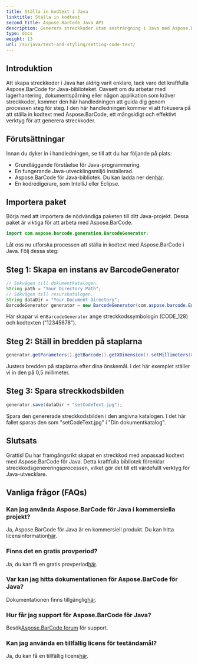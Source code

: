 ```yaml
---
title: Ställa in kodtext i Java
linktitle: Ställa in kodtext
second_title: Aspose.BarCode Java API
description: Generera streckkoder utan ansträngning i Java med Aspose.BarCode. Följ vår steg-för-steg-guide för effektiv kodtextanpassning.
type: docs
weight: 13
url: /sv/java/text-and-styling/setting-code-text/
---
```


## Introduktion

Att skapa streckkoder i Java har aldrig varit enklare, tack vare det kraftfulla Aspose.BarCode for Java-biblioteket. Oavsett om du arbetar med lagerhantering, dokumentspårning eller någon applikation som kräver streckkoder, kommer den här handledningen att guida dig genom processen steg för steg. I den här handledningen kommer vi att fokusera på att ställa in kodtext med Aspose.BarCode, ett mångsidigt och effektivt verktyg för att generera streckkoder.

## Förutsättningar

Innan du dyker in i handledningen, se till att du har följande på plats:

- Grundläggande förståelse för Java-programmering.
- En fungerande Java-utvecklingsmiljö installerad.
-  Aspose.BarCode för Java-bibliotek. Du kan ladda ner den[här](https://releases.aspose.com/barcode/java/).
- En kodredigerare, som IntelliJ eller Eclipse.

## Importera paket

Börja med att importera de nödvändiga paketen till ditt Java-projekt. Dessa paket är viktiga för att arbeta med Aspose.BarCode.

```java
import com.aspose.barcode.generation.BarcodeGenerator;

```

Låt oss nu utforska processen att ställa in kodtext med Aspose.BarCode i Java. Följ dessa steg:

## Steg 1: Skapa en instans av BarcodeGenerator

```java
// Sökvägen till dokumentkatalogen.
String path = "Your Directory Path";
// Sökvägen till resurskatalogen.
String dataDir = "Your Document Directory";
BarcodeGenerator generator = new BarcodeGenerator(com.aspose.barcode.EncodeTypes.CODE_128, "12345678");
```

 Här skapar vi en`BarcodeGenerator` ange streckkodssymbologin (CODE_128) och kodtexten ("12345678").

## Steg 2: Ställ in bredden på staplarna

```java
generator.getParameters().getBarcode().getXDimension().setMillimeters(0.5f);
```

Justera bredden på staplarna efter dina önskemål. I det här exemplet ställer vi in den på 0,5 millimeter.

## Steg 3: Spara streckkodsbilden

```java
generator.save(dataDir + "setCodeText.jpg");
```

Spara den genererade streckkodsbilden i den angivna katalogen. I det här fallet sparas den som "setCodeText.jpg" i "Din dokumentkatalog".

## Slutsats

Grattis! Du har framgångsrikt skapat en streckkod med anpassad kodtext med Aspose.BarCode för Java. Detta kraftfulla bibliotek förenklar streckkodsgenereringsprocessen, vilket gör det till ett värdefullt verktyg för Java-utvecklare.

## Vanliga frågor (FAQs)

### Kan jag använda Aspose.BarCode för Java i kommersiella projekt?
 Ja, Aspose.BarCode för Java är en kommersiell produkt. Du kan hitta licensinformation[här](https://purchase.aspose.com/buy).

### Finns det en gratis provperiod?
 Ja, du kan få en gratis provperiod[här](https://releases.aspose.com/).

### Var kan jag hitta dokumentationen för Aspose.BarCode för Java?
 Dokumentationen finns tillgänglig[här](https://reference.aspose.com/barcode/java/).

### Hur får jag support för Aspose.BarCode för Java?
 Besök[Aspose.BarCode forum](https://forum.aspose.com/c/barcode/13) för support.

### Kan jag använda en tillfällig licens för teständamål?
 Ja, du kan få en tillfällig licens[här](https://purchase.aspose.com/temporary-license/).